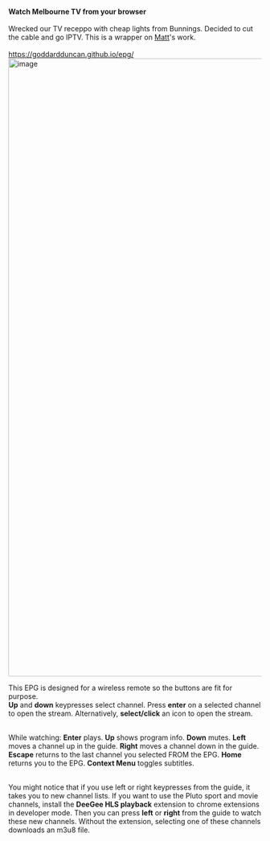 **Watch Melbourne TV from your browser**<br><br>
Wrecked our TV receppo with cheap lights from Bunnings.  Decided to cut the cable and go IPTV.  This is a wrapper on [Matt](https://www.matthuisman.nz/)'s work.<br><br>
https://goddardduncan.github.io/epg/
<img width="1231" alt="image" src="https://github.com/user-attachments/assets/d158440e-2af8-4960-bb35-bfcc0c4f1981">

This EPG is designed for a wireless remote so the buttons are fit for purpose.<br>
**Up** and **down** keypresses select channel.  Press **enter** on a selected channel to open the stream.  Alternatively, **select/click** an icon to open the stream.<br><br>

While watching: **Enter** plays. **Up** shows program info.  **Down** mutes. **Left** moves a channel up in the guide.  **Right** moves a channel down in the guide.  **Escape** returns to the last channel you selected FROM the EPG.  **Home** returns you to the EPG.  **Context Menu** toggles subtitles.<br><br>

You might notice that if you use left or right keypresses from the guide, it takes you to new channel lists.  If you want to use the Pluto sport and movie channels, install the **DeeGee HLS playback** extension to chrome extensions in developer mode.  Then you can press **left** or **right** from the guide to watch these new channels.  Without the extension, selecting one of these channels downloads an m3u8 file.
